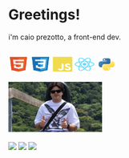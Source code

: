<h1>Greetings!</h1>
<p>i'm caio prezotto, a front-end dev.</p>

<div style="display: inline_block"><br>
  <img alt="caio-HTML" height="30" width="40" src="https://raw.githubusercontent.com/devicons/devicon/master/icons/html5/html5-original.svg">
  <img alt="caio-CSS" height="30" width="40" src="https://raw.githubusercontent.com/devicons/devicon/master/icons/css3/css3-original.svg">
  <img alt="caio-Js" height="30" width="40" src="https://raw.githubusercontent.com/devicons/devicon/master/icons/javascript/javascript-plain.svg">
  <img alt="caio-React" height="30" width="40" src="https://raw.githubusercontent.com/devicons/devicon/master/icons/react/react-original.svg">
  <img alt="caio-Python" height="30" width="40" src="https://raw.githubusercontent.com/devicons/devicon/master/icons/python/python-original.svg">
</div>

<div><br>
  <img src="https://github.com/caioprezottoo/caioprezottoo/blob/main/me.jpg?raw=true" height="100" />
</div>


<div><br>
  <a href="https://www.behance.net/caioprezotto1" target="_blank"><img src="https://img.shields.io/badge/-Behance-%231769FF?style=for-the-badge&logo=behance&logoColor=white" target="_blank"></a>
  <a href = "mailto:caiobatistaprezotto@gmail.com"><img src="https://img.shields.io/badge/-Gmail-%23333?style=for-the-badge&logo=gmail&logoColor=white" target="_blank"></a>
  <a href="https://www.linkedin.com/in/caio-prezottoo/" target="_blank"><img src="https://img.shields.io/badge/-LinkedIn-%230077B5?style=for-the-badge&logo=linkedin&logoColor=white"></a> 
</div>
